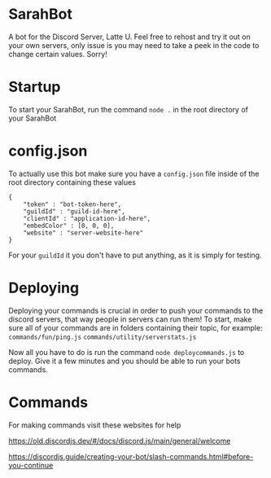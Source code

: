 # SarahBot
A bot for the Discord Server, Latte U. Feel free to rehost and try it out on your own servers, only issue is you may need to take a peek in the code to change certain values. Sorry!

# Startup
To start your SarahBot, run the command `node .` in the root directory of your SarahBot

# config.json
To actually use this bot make sure you have a `config.json` file inside of the root directory containing these values
```
{
    "token" : "bot-token-here",
    "guildId" : "guild-id-here",
    "clientId" : "application-id-here",
    "embedColor" : [0, 0, 0],
    "website" : "server-website-here"
}
```
For your `guildId` it you don't have to put anything, as it is simply for testing.

# Deploying
Deploying your commands is crucial in order to push your commands to the discord servers, that way people in servers can run them! To start, make sure all of your commands are in folders containing their topic, for example:
`commands/fun/ping.js`
`commands/utility/serverstats.js`

Now all you have to do is run the command `node deploycommands.js` to deploy. Give it a few minutes and you should be able to run your bots commands.

# Commands
For making commands visit these websites for help 

https://old.discordjs.dev/#/docs/discord.js/main/general/welcome

https://discordjs.guide/creating-your-bot/slash-commands.html#before-you-continue
